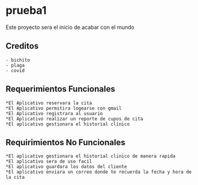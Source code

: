 # prueba1
Este proyecto sera el inicio de acabar con el mundo
## Creditos
    - bichito
    - plaga
    - covid
## Requerimientos Funcionales
    *El Aplicativo reservara la cita
    *El Aplicativo permitira logearse con gmail
    *El Aplicativo registrara al usuario
    *El Aplicativo realizar un reporte de cupos de cita
    *El aplicativo gestionara el historial clínico

## Requirimientos No Funcionales
    *El aplicativo gestionara el historial clinico de manera rapida
    *El aplicativo sera de uso facil
    *El aplicativo guardara los datos del cliente
    *El aplicativo enviara un correo donde te recuerda la fecha y hora de la cita


